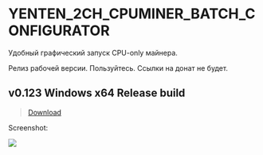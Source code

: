 # YENTEN_2CH_CPUMINER_BATCH_CONFIGURATOR
Удобный графический запуск CPU-only майнера.

Релиз рабочей версии. Пользуйтесь. Ссылки на донат не будет.

<h2>v0.123 Windows x64 Release build</h2>

> <a href=https://github.com/ChervyachokMigo/YENTEN-2ch-CPUMINER-BATCH-CONFFIGURER/releases/tag/YENTEN>Download</a>

Screenshot:

<img src=https://i.imgur.com/4kojEqE.png>
